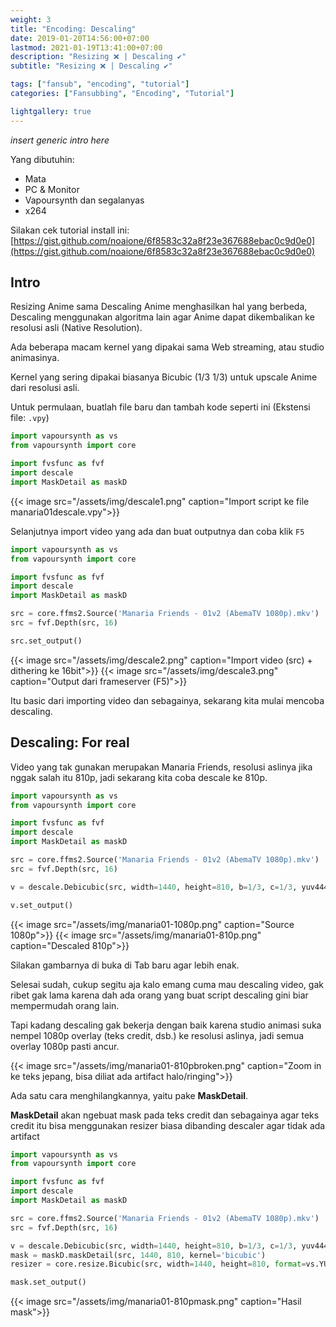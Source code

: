 ```yaml
---
weight: 3
title: "Encoding: Descaling"
date: 2019-01-20T14:56:00+07:00
lastmod: 2021-01-19T13:41:00+07:00
description: "Resizing ❌ | Descaling ✔️"
subtitle: "Resizing ❌ | Descaling ✔️"

tags: ["fansub", "encoding", "tutorial"]
categories: ["Fansubbing", "Encoding", "Tutorial"]

lightgallery: true
---
```


*insert generic intro here*

<!--more-->

Yang dibutuhin:
- Mata
- PC & Monitor
- Vapoursynth dan segalanyas
- x264

Silakan cek tutorial install ini: [https://gist.github.com/noaione/6f8583c32a8f23e367688ebac0c9d0e0](https://gist.github.com/noaione/6f8583c32a8f23e367688ebac0c9d0e0)

## Intro

Resizing Anime sama Descaling Anime menghasilkan hal yang berbeda, Descaling menggunakan algoritma lain agar
Anime dapat dikembalikan ke resolusi asli (Native Resolution).

Ada beberapa macam kernel yang dipakai sama Web streaming, atau studio animasinya.

Kernel yang sering dipakai biasanya Bicubic (1/3 1/3) untuk upscale Anime dari resolusi asli.

Untuk permulaan, buatlah file baru dan tambah kode seperti ini (Ekstensi file: `.vpy`)
```py
import vapoursynth as vs
from vapoursynth import core

import fvsfunc as fvf
import descale
import MaskDetail as maskD
```

{{< image src="/assets/img/descale1.png" caption="Import script ke file manaria01descale.vpy">}}

Selanjutnya import video yang ada dan buat outputnya dan coba klik `F5`

```py
import vapoursynth as vs
from vapoursynth import core

import fvsfunc as fvf
import descale
import MaskDetail as maskD

src = core.ffms2.Source('Manaria Friends - 01v2 (AbemaTV 1080p).mkv')
src = fvf.Depth(src, 16)

src.set_output()
```

{{< image src="/assets/img/descale2.png" caption="Import video (src) + dithering ke 16bit">}}
{{< image src="/assets/img/descale3.png" caption="Output dari frameserver (F5)">}}

Itu basic dari importing video dan sebagainya, sekarang kita mulai mencoba descaling.

## Descaling: For real

Video yang tak gunakan merupakan Manaria Friends, resolusi aslinya jika nggak salah itu 810p, jadi sekarang kita coba descale ke 810p.

```py
import vapoursynth as vs
from vapoursynth import core

import fvsfunc as fvf
import descale
import MaskDetail as maskD

src = core.ffms2.Source('Manaria Friends - 01v2 (AbemaTV 1080p).mkv')
src = fvf.Depth(src, 16)

v = descale.Debicubic(src, width=1440, height=810, b=1/3, c=1/3, yuv444=True)

v.set_output()
```

{{< image src="/assets/img/manaria01-1080p.png" caption="Source 1080p">}}
{{< image src="/assets/img/manaria01-810p.png" caption="Descaled 810p">}}

Silakan gambarnya di buka di Tab baru agar lebih enak.

Selesai sudah, cukup segitu aja kalo emang cuma mau descaling video, gak ribet gak lama karena dah ada orang yang buat script descaling gini biar mempermudah orang lain.

Tapi kadang descaling gak bekerja dengan baik karena studio animasi suka nempel 1080p overlay (teks credit, dsb.) ke resolusi aslinya, jadi semua overlay 1080p pasti ancur.

{{< image src="/assets/img/manaria01-810pbroken.png" caption="Zoom in ke teks jepang, bisa diliat ada artifact halo/ringing">}}

Ada satu cara menghilangkannya, yaitu pake **MaskDetail**.

**MaskDetail** akan ngebuat mask pada teks credit dan sebagainya agar teks credit itu bisa menggunakan resizer biasa dibanding descaler agar tidak ada artifact

```py
import vapoursynth as vs
from vapoursynth import core

import fvsfunc as fvf
import descale
import MaskDetail as maskD

src = core.ffms2.Source('Manaria Friends - 01v2 (AbemaTV 1080p).mkv')
src = fvf.Depth(src, 16)

v = descale.Debicubic(src, width=1440, height=810, b=1/3, c=1/3, yuv444=True) # Descaler
mask = maskD.maskDetail(src, 1440, 810, kernel='bicubic')
resizer = core.resize.Bicubic(src, width=1440, height=810, format=vs.YUV444P16) # Resizer, silakan ganti YUV444P16 menjadi YUV420P16 jika `yuv444=False`

mask.set_output()
```

{{< image src="/assets/img/manaria01-810pmask.png" caption="Hasil mask">}}